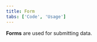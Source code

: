 ```yaml
---
title: Form
tabs: ['Code', 'Usage']
---
```


**Forms** are used for submitting data.

<component 
    name="Form"
    component="form" 
    variation="form"
    experimental="true"
    >
</component>
<component-docs component="form"></component-docs>
